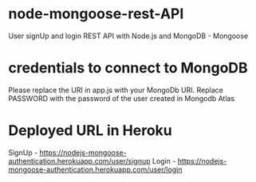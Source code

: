 # node-mongoose-rest-API
User signUp and login REST API with Node.js and MongoDB - Mongoose

# credentials to connect to MongoDB
Please replace the URI in app.js with your MongoDb URI.
Replace PASSWORD with the password of the user created in Mongodb Atlas

# Deployed URL in Heroku
SignUp - https://nodejs-mongoose-authentication.herokuapp.com/user/signup 
Login - https://nodejs-mongoose-authentication.herokuapp.com/user/login
